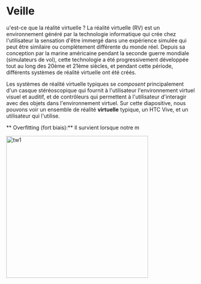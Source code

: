 # Veille


u'est-ce que la réalité virtuelle ?
La réalité virtuelle (RV) est un environnement généré par la technologie informatique qui crée chez l'utilisateur la sensation d'être immergé dans une expérience simulée qui peut être similaire ou complètement différente du monde réel. Depuis sa conception par la marine américaine pendant la seconde guerre mondiale (simulateurs de vol), cette technologie a été progressivement développée tout au long des 20ème et 21ème siècles, et pendant cette période, différents systèmes de réalité virtuelle ont été créés.

Les systèmes de réalité virtuelle typiques se _composent_ principalement d'un casque stéréoscopique qui fournit à l'utilisateur l'environnement virtuel visuel et auditif, et de contrôleurs qui permettent à l'utilisateur d'interagir avec des objets dans l'environnement virtuel. Sur cette diapositive, nous pouvons voir un ensemble de réalité **virtuelle** typique, un HTC Vive, et un utilisateur qui l'utilise.

**
Overfitting (fort biais):**
Il survient lorsque notre m


<img width="378" alt="tw1" src="https://user-images.githubusercontent.com/60924309/110942247-d97aa480-8339-11eb-9ff3-df58de542ba8.png">

